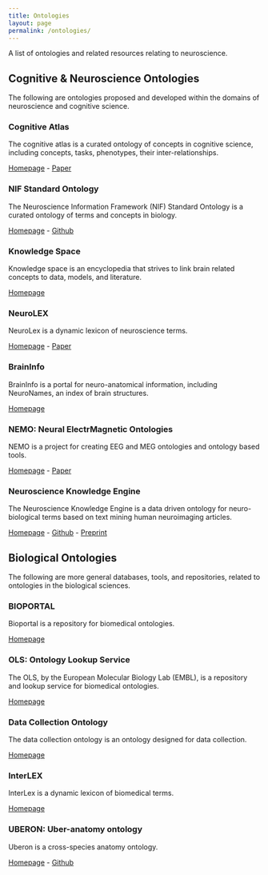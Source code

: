 ```yaml
---
title: Ontologies
layout: page
permalink: /ontologies/
---
```


A list of ontologies and related resources relating to neuroscience.

## Cognitive & Neuroscience Ontologies

The following are ontologies proposed and developed within the domains of neuroscience and cognitive science.

### Cognitive Atlas

The cognitive atlas is a curated ontology of concepts in cognitive science, including concepts, tasks, phenotypes, their inter-relationships.

[Homepage](https://www.cognitiveatlas.org) - 
[Paper](https://doi.org/10.3389/fninf.2011.00017)

### NIF Standard Ontology

The Neuroscience Information Framework (NIF) Standard Ontology is a curated ontology of terms and concepts in biology.

[Homepage](https://bioportal.bioontology.org/ontologies/NIFSTD) -
[Github](https://github.com/SciCrunch/NIF-Ontology)

### Knowledge Space

Knowledge space is an encyclopedia that strives to link brain related concepts to data, models, and literature.

[Homepage](https://knowledge-space.org/)

### NeuroLEX

NeuroLex is a dynamic lexicon of neuroscience terms.

[Homepage](https://orbit.nlm.nih.gov/browse-repository/dataset/human-annotated/77-neurolex-a-dynamic-lexicon-of-neuroscience-terms) -
[Paper](https://doi.org/10.3389/fninf.2013.00018)

### BrainInfo

BrainInfo is a portal for neuro-anatomical information, including NeuroNames, an index of brain structures.

[Homepage](http://braininfo.rprc.washington.edu/nnont.aspx)

### NEMO: Neural ElectrMagnetic Ontologies

NEMO is a project for creating EEG and MEG ontologies and ontology based tools. 

[Homepage](http://nemo.nic.uoregon.edu/wiki/NEMO) - 
[Paper](https://doi.org/10.1038/npre.2009.3458.1)

### Neuroscience Knowledge Engine

The Neuroscience Knowledge Engine is a data driven ontology for neuro-biological terms based on text mining human neuroimaging articles.

[Homepage](http://neuro-knowledge.org/) -
[Github](https://github.com/ehbeam/neuro-knowledge-engine) - 
[Preprint](https://doi.org/10.1101/701540)

## Biological Ontologies

The following are more general databases, tools, and repositories, related to ontologies in the biological sciences.

### BIOPORTAL

Bioportal is a repository for biomedical ontologies.

[Homepage](https://bioportal.bioontology.org)

### OLS: Ontology Lookup Service

The OLS, by the European Molecular Biology Lab (EMBL), is a repository and lookup service for biomedical ontologies. 

[Homepage](https://www.ebi.ac.uk/ols/index)

### Data Collection Ontology

The data collection ontology is an ontology designed for data collection. 

[Homepage](https://bioportal.bioontology.org/ontologies/GDCO/?p=summary)

### InterLEX

InterLex is a dynamic lexicon of biomedical terms.

[Homepage](https://neuinfo.org/interlex/dashboard)

### UBERON: Uber-anatomy ontology

Uberon is a cross-species anatomy ontology.

[Homepage](http://obophenotype.github.io/uberon/) - 
[Github](https://github.com/obophenotype/uberon)
